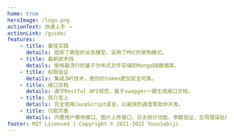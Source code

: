 ```yaml
---
home: true
heroImage: /logo.png
actionText: 快速上手 →
actionLink: /guide/
features:
    - title: 最佳实践
      details: 提炼了典型的业务模型，采用了MVC的架构模式。
    - title: 最新技术栈
      details: 使用最流行的基于分布式文件存储的MongoDB数据库。
    - title: 权限验证
      details: 集成JWT技术，使你的token更加安全可靠。
    - title: 接口文档
      details: 遵守Restful API规范，基于swagger一键生成接口文档。
    - title: 简介至上
      details: 完全使用JavaScript语言，以最快的速度帮助你开发。
    - title: 功能完善
      details: 内置用户模块接口、图片上传接口、日志统计功能、参数验证、全局错误处理等，更多常用功能正在完善中。
footer: MIT Licensed | Copyright © 2021-2022 Youxiubiji
---
```

